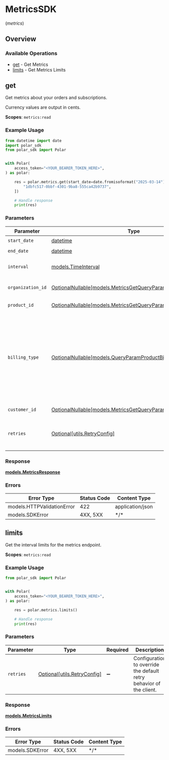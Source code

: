 # MetricsSDK
(*metrics*)

## Overview

### Available Operations

* [get](#get) - Get Metrics
* [limits](#limits) - Get Metrics Limits

## get

Get metrics about your orders and subscriptions.

Currency values are output in cents.

**Scopes**: `metrics:read`

### Example Usage

```python
from datetime import date
import polar_sdk
from polar_sdk import Polar


with Polar(
    access_token="<YOUR_BEARER_TOKEN_HERE>",
) as polar:

    res = polar.metrics.get(start_date=date.fromisoformat("2025-03-14"), end_date=date.fromisoformat("2025-03-18"), interval=polar_sdk.TimeInterval.HOUR, organization_id=[
        "1dbfc517-0bbf-4301-9ba8-555ca42b9737",
    ])

    # Handle response
    print(res)

```

### Parameters

| Parameter                                                                                                                                                                   | Type                                                                                                                                                                        | Required                                                                                                                                                                    | Description                                                                                                                                                                 |
| --------------------------------------------------------------------------------------------------------------------------------------------------------------------------- | --------------------------------------------------------------------------------------------------------------------------------------------------------------------------- | --------------------------------------------------------------------------------------------------------------------------------------------------------------------------- | --------------------------------------------------------------------------------------------------------------------------------------------------------------------------- |
| `start_date`                                                                                                                                                                | [datetime](https://docs.python.org/3/library/datetime.html#datetime-objects)                                                                                                | :heavy_check_mark:                                                                                                                                                          | Start date.                                                                                                                                                                 |
| `end_date`                                                                                                                                                                  | [datetime](https://docs.python.org/3/library/datetime.html#datetime-objects)                                                                                                | :heavy_check_mark:                                                                                                                                                          | End date.                                                                                                                                                                   |
| `interval`                                                                                                                                                                  | [models.TimeInterval](../../models/timeinterval.md)                                                                                                                         | :heavy_check_mark:                                                                                                                                                          | Interval between two timestamps.                                                                                                                                            |
| `organization_id`                                                                                                                                                           | [OptionalNullable[models.MetricsGetQueryParamOrganizationIDFilter]](../../models/metricsgetqueryparamorganizationidfilter.md)                                               | :heavy_minus_sign:                                                                                                                                                          | Filter by organization ID.                                                                                                                                                  |
| `product_id`                                                                                                                                                                | [OptionalNullable[models.MetricsGetQueryParamProductIDFilter]](../../models/metricsgetqueryparamproductidfilter.md)                                                         | :heavy_minus_sign:                                                                                                                                                          | Filter by product ID.                                                                                                                                                       |
| `billing_type`                                                                                                                                                              | [OptionalNullable[models.QueryParamProductBillingTypeFilter]](../../models/queryparamproductbillingtypefilter.md)                                                           | :heavy_minus_sign:                                                                                                                                                          | Filter by billing type. `recurring` will filter data corresponding to subscriptions creations or renewals. `one_time` will filter data corresponding to one-time purchases. |
| `customer_id`                                                                                                                                                               | [OptionalNullable[models.MetricsGetQueryParamCustomerIDFilter]](../../models/metricsgetqueryparamcustomeridfilter.md)                                                       | :heavy_minus_sign:                                                                                                                                                          | Filter by customer ID.                                                                                                                                                      |
| `retries`                                                                                                                                                                   | [Optional[utils.RetryConfig]](../../models/utils/retryconfig.md)                                                                                                            | :heavy_minus_sign:                                                                                                                                                          | Configuration to override the default retry behavior of the client.                                                                                                         |

### Response

**[models.MetricsResponse](../../models/metricsresponse.md)**

### Errors

| Error Type                 | Status Code                | Content Type               |
| -------------------------- | -------------------------- | -------------------------- |
| models.HTTPValidationError | 422                        | application/json           |
| models.SDKError            | 4XX, 5XX                   | \*/\*                      |

## limits

Get the interval limits for the metrics endpoint.

**Scopes**: `metrics:read`

### Example Usage

```python
from polar_sdk import Polar


with Polar(
    access_token="<YOUR_BEARER_TOKEN_HERE>",
) as polar:

    res = polar.metrics.limits()

    # Handle response
    print(res)

```

### Parameters

| Parameter                                                           | Type                                                                | Required                                                            | Description                                                         |
| ------------------------------------------------------------------- | ------------------------------------------------------------------- | ------------------------------------------------------------------- | ------------------------------------------------------------------- |
| `retries`                                                           | [Optional[utils.RetryConfig]](../../models/utils/retryconfig.md)    | :heavy_minus_sign:                                                  | Configuration to override the default retry behavior of the client. |

### Response

**[models.MetricsLimits](../../models/metricslimits.md)**

### Errors

| Error Type      | Status Code     | Content Type    |
| --------------- | --------------- | --------------- |
| models.SDKError | 4XX, 5XX        | \*/\*           |